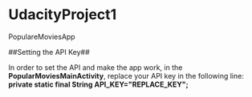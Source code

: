 # UdacityProject1
PopulareMoviesApp

##Setting the API Key##

In order to set the API and make the app work, in the **PopularMoviesMainActivity**, replace your API key in the following line:
**private static final String API_KEY="REPLACE_KEY";**
